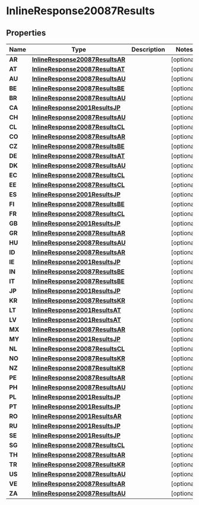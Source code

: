 
# InlineResponse20087Results

## Properties
Name | Type | Description | Notes
------------ | ------------- | ------------- | -------------
**AR** | [**InlineResponse20087ResultsAR**](InlineResponse20087ResultsAR.md) |  |  [optional]
**AT** | [**InlineResponse20087ResultsAT**](InlineResponse20087ResultsAT.md) |  |  [optional]
**AU** | [**InlineResponse20087ResultsAU**](InlineResponse20087ResultsAU.md) |  |  [optional]
**BE** | [**InlineResponse20087ResultsBE**](InlineResponse20087ResultsBE.md) |  |  [optional]
**BR** | [**InlineResponse20087ResultsAU**](InlineResponse20087ResultsAU.md) |  |  [optional]
**CA** | [**InlineResponse2001ResultsJP**](InlineResponse2001ResultsJP.md) |  |  [optional]
**CH** | [**InlineResponse20087ResultsAU**](InlineResponse20087ResultsAU.md) |  |  [optional]
**CL** | [**InlineResponse20087ResultsCL**](InlineResponse20087ResultsCL.md) |  |  [optional]
**CO** | [**InlineResponse20087ResultsAR**](InlineResponse20087ResultsAR.md) |  |  [optional]
**CZ** | [**InlineResponse20087ResultsBE**](InlineResponse20087ResultsBE.md) |  |  [optional]
**DE** | [**InlineResponse20087ResultsAT**](InlineResponse20087ResultsAT.md) |  |  [optional]
**DK** | [**InlineResponse20087ResultsAU**](InlineResponse20087ResultsAU.md) |  |  [optional]
**EC** | [**InlineResponse20087ResultsCL**](InlineResponse20087ResultsCL.md) |  |  [optional]
**EE** | [**InlineResponse20087ResultsCL**](InlineResponse20087ResultsCL.md) |  |  [optional]
**ES** | [**InlineResponse2001ResultsJP**](InlineResponse2001ResultsJP.md) |  |  [optional]
**FI** | [**InlineResponse20087ResultsBE**](InlineResponse20087ResultsBE.md) |  |  [optional]
**FR** | [**InlineResponse20087ResultsCL**](InlineResponse20087ResultsCL.md) |  |  [optional]
**GB** | [**InlineResponse2001ResultsJP**](InlineResponse2001ResultsJP.md) |  |  [optional]
**GR** | [**InlineResponse20087ResultsAR**](InlineResponse20087ResultsAR.md) |  |  [optional]
**HU** | [**InlineResponse20087ResultsAU**](InlineResponse20087ResultsAU.md) |  |  [optional]
**ID** | [**InlineResponse20087ResultsAR**](InlineResponse20087ResultsAR.md) |  |  [optional]
**IE** | [**InlineResponse2001ResultsJP**](InlineResponse2001ResultsJP.md) |  |  [optional]
**IN** | [**InlineResponse20087ResultsBE**](InlineResponse20087ResultsBE.md) |  |  [optional]
**IT** | [**InlineResponse20087ResultsBE**](InlineResponse20087ResultsBE.md) |  |  [optional]
**JP** | [**InlineResponse2001ResultsJP**](InlineResponse2001ResultsJP.md) |  |  [optional]
**KR** | [**InlineResponse20087ResultsKR**](InlineResponse20087ResultsKR.md) |  |  [optional]
**LT** | [**InlineResponse2001ResultsAT**](InlineResponse2001ResultsAT.md) |  |  [optional]
**LV** | [**InlineResponse2001ResultsAT**](InlineResponse2001ResultsAT.md) |  |  [optional]
**MX** | [**InlineResponse20087ResultsAR**](InlineResponse20087ResultsAR.md) |  |  [optional]
**MY** | [**InlineResponse2001ResultsJP**](InlineResponse2001ResultsJP.md) |  |  [optional]
**NL** | [**InlineResponse20087ResultsCL**](InlineResponse20087ResultsCL.md) |  |  [optional]
**NO** | [**InlineResponse20087ResultsKR**](InlineResponse20087ResultsKR.md) |  |  [optional]
**NZ** | [**InlineResponse20087ResultsKR**](InlineResponse20087ResultsKR.md) |  |  [optional]
**PE** | [**InlineResponse20087ResultsAR**](InlineResponse20087ResultsAR.md) |  |  [optional]
**PH** | [**InlineResponse20087ResultsAU**](InlineResponse20087ResultsAU.md) |  |  [optional]
**PL** | [**InlineResponse2001ResultsJP**](InlineResponse2001ResultsJP.md) |  |  [optional]
**PT** | [**InlineResponse2001ResultsJP**](InlineResponse2001ResultsJP.md) |  |  [optional]
**RO** | [**InlineResponse2001ResultsAR**](InlineResponse2001ResultsAR.md) |  |  [optional]
**RU** | [**InlineResponse2001ResultsJP**](InlineResponse2001ResultsJP.md) |  |  [optional]
**SE** | [**InlineResponse2001ResultsJP**](InlineResponse2001ResultsJP.md) |  |  [optional]
**SG** | [**InlineResponse20087ResultsCL**](InlineResponse20087ResultsCL.md) |  |  [optional]
**TH** | [**InlineResponse20087ResultsAR**](InlineResponse20087ResultsAR.md) |  |  [optional]
**TR** | [**InlineResponse20087ResultsKR**](InlineResponse20087ResultsKR.md) |  |  [optional]
**US** | [**InlineResponse20087ResultsAU**](InlineResponse20087ResultsAU.md) |  |  [optional]
**VE** | [**InlineResponse20087ResultsAR**](InlineResponse20087ResultsAR.md) |  |  [optional]
**ZA** | [**InlineResponse20087ResultsAU**](InlineResponse20087ResultsAU.md) |  |  [optional]



